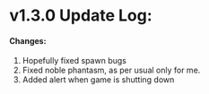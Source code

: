 # v1.3.0 Update Log:

#### Changes:

1. Hopefully fixed spawn bugs
2. Fixed noble phantasm, as per usual only for me.
3. Added alert when game is shutting down
